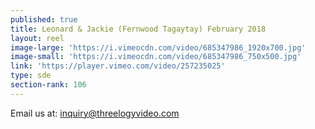 ```yaml
---
published: true
title: Leonard & Jackie (Fernwood Tagaytay) February 2018
layout: reel
image-large: 'https://i.vimeocdn.com/video/685347986_1920x700.jpg'
image-small: 'https://i.vimeocdn.com/video/685347986_750x500.jpg'
link: 'https://player.vimeo.com/video/257235025'
type: sde
section-rank: 106
---
```

Email us at: inquiry@threelogyvideo.com
